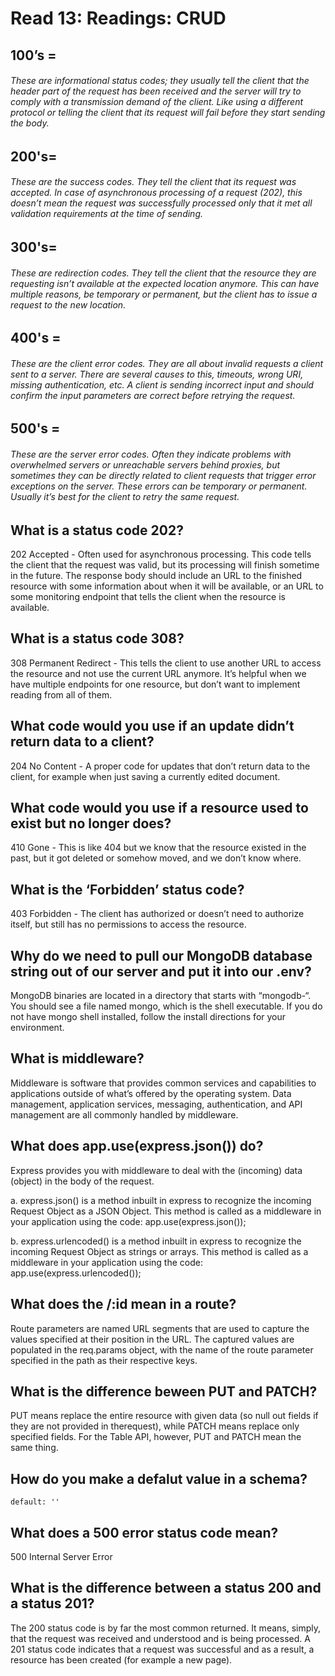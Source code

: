 # Read 13: Readings: CRUD

## 100’s =
###### These are informational status codes; they usually tell the client that the header part of the request has been received and the server will try to comply with a transmission demand of the client. Like using a different protocol or telling the client that its request will fail before they start sending the body.

## 200's= 
###### These are the success codes. They tell the client that its request was accepted. In case of asynchronous processing of a request (202), this doesn’t mean the request was successfully processed only that it met all validation requirements at the time of sending.

## 300's= 
###### These are redirection codes. They tell the client that the resource they are requesting isn’t available at the expected location anymore. This can have multiple reasons, be temporary or permanent, but the client has to issue a request to the new location.

## 400's =
###### These are the client error codes. They are all about invalid requests a client sent to a server. There are several causes to this, timeouts, wrong URI, missing authentication, etc. A client is sending incorrect input and should confirm the input parameters are correct before retrying the request.

## 500's =
###### These are the server error codes. Often they indicate problems with overwhelmed servers or unreachable servers behind proxies, but sometimes they can be directly related to client requests that trigger error exceptions on the server. These errors can be temporary or permanent. Usually it’s best for the client to retry the same request.



## What is a status code 202?
202 Accepted - Often used for asynchronous processing. This code tells the client that the request was valid, but its processing will finish sometime in the future. The response body should include an URL to the finished resource with some information about when it will be available, or an URL to some monitoring endpoint that tells the client when the resource is available.

## What is a status code 308?
308 Permanent Redirect - This tells the client to use another URL to access the resource and not use the current URL anymore. It’s helpful when we have multiple endpoints for one resource, but don’t want to implement reading from all of them.
## What code would you use if an update didn’t return data to a client?
204 No Content - A proper code for updates that don’t return data to the client, for example when just saving a currently edited document.

## What code would you use if a resource used to exist but no longer does?
410 Gone - This is like 404 but we know that the resource existed in the past, but it got deleted or somehow moved, and we don’t know where.

## What is the ‘Forbidden’ status code?
403 Forbidden - The client has authorized or doesn’t need to authorize itself, but still has no permissions to access the resource.


## Why do we need to pull our MongoDB database string out of our server and put it into our .env?
MongoDB binaries are located in a directory that starts with “mongodb-“. You should see a file named mongo, which is the shell executable.
If you do not have mongo shell installed, follow the install directions for your environment.

## What is middleware?
Middleware is software that provides common services and capabilities to applications outside of what’s offered by the operating system. Data management, application services, messaging, authentication, and API management are all commonly handled by middleware.

## What does app.use(express.json()) do?
Express provides you with middleware to deal with the (incoming) data (object) in the body of the request.

a. express.json() is a method inbuilt in express to recognize the incoming Request Object as a JSON Object. This method is called as a middleware in your application using the code: app.use(express.json());

b. express.urlencoded() is a method inbuilt in express to recognize the incoming Request Object as strings or arrays. This method is called as a middleware in your application using the code: app.use(express.urlencoded());

## What does the /:id mean in a route?
Route parameters are named URL segments that are used to capture the values specified at their position in the URL. The captured values are populated in the req.params object, with the name of the route parameter specified in the path as their respective keys.

## What is the difference beween PUT and PATCH?
PUT means replace the entire resource with given data (so null out fields if they are not provided in therequest), while PATCH means replace only specified fields. For the Table API, however, PUT and PATCH mean the same thing.

## How do you make a defalut value in a schema?
    default: ''

## What does a 500 error status code mean?
500 Internal Server Error

## What is the difference between a status 200 and a status 201?
The 200 status code is by far the most common returned. It means, simply, that the request was received and understood and is being processed. A 201 status code indicates that a request was successful and as a result, a resource has been created (for example a new page).